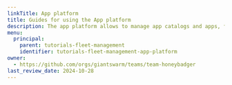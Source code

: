 ```yaml
---
linkTitle: App platform
title: Guides for using the App platform
description: The app platform allows to manage app catalogs and apps, for simple and standardized deployment in all your workload clusters.
menu:
  principal:
    parent: tutorials-fleet-management
    identifier: tutorials-fleet-management-app-platform
owner:
  - https://github.com/orgs/giantswarm/teams/team-honeybadger
last_review_date: 2024-10-28
---
```

